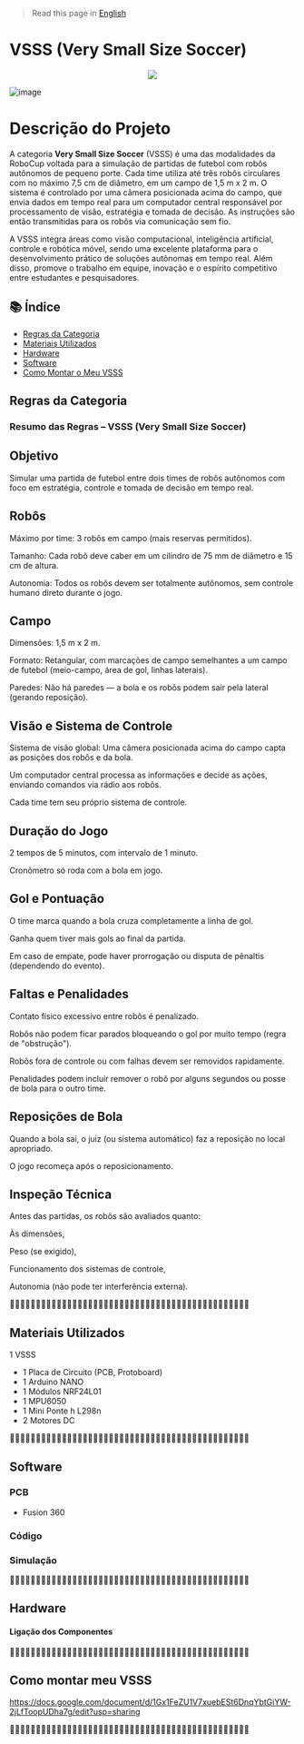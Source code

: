 > Read this page in [English](docs/Readme.en.md)


<h1 align="left"> VSSS (Very Small Size Soccer)</h1>


<p align="center">
<img loading="lazy" src="http://img.shields.io/static/v1?label=STATUS&message=EM%20DESENVOLVIMENTO&color=GREEN&style=for-the-badge"/>
</p>

![image](https://github.com/user-attachments/assets/85888ab1-4472-4e1d-974b-98f749e5b422)
<h1 align="left"> Descrição do Projeto </h1>

 
A categoria **Very Small Size Soccer** (VSSS) é uma das modalidades da RoboCup voltada para a simulação de partidas de futebol com robôs autônomos de pequeno porte. Cada time utiliza até três robôs circulares com no máximo 7,5 cm de diâmetro, em um campo de 1,5 m x 2 m. O sistema é controlado por uma câmera posicionada acima do campo, que envia dados em tempo real para um computador central responsável por processamento de visão, estratégia e tomada de decisão. As instruções são então transmitidas para os robôs via comunicação sem fio.

A VSSS integra áreas como visão computacional, inteligência artificial, controle e robótica móvel, sendo uma excelente plataforma para o desenvolvimento prático de soluções autônomas em tempo real. Além disso, promove o trabalho em equipe, inovação e o espírito competitivo entre estudantes e pesquisadores.

## 📚 Índice

- [Regras da Categoria](#regras-da-categoria)
- [Materiais Utilizados](#materiais-utilizados)
- [Hardware](#hardware)
- [Software](#software)
- [Como Montar o Meu VSSS](#como-montar-meu-vsss)

## Regras da Categoria
### Resumo das Regras – VSSS (Very Small Size Soccer)
## Objetivo
Simular uma partida de futebol entre dois times de robôs autônomos com foco em estratégia, controle e tomada de decisão em tempo real.

## Robôs
Máximo por time: 3 robôs em campo (mais reservas permitidos).

Tamanho: Cada robô deve caber em um cilindro de 75 mm de diâmetro e 15 cm de altura.

Autonomia: Todos os robôs devem ser totalmente autônomos, sem controle humano direto durante o jogo.

## Campo
Dimensões: 1,5 m x 2 m.

Formato: Retangular, com marcações de campo semelhantes a um campo de futebol (meio-campo, área de gol, linhas laterais).

Paredes: Não há paredes — a bola e os robôs podem sair pela lateral (gerando reposição).

## Visão e Sistema de Controle
Sistema de visão global: Uma câmera posicionada acima do campo capta as posições dos robôs e da bola.

Um computador central processa as informações e decide as ações, enviando comandos via rádio aos robôs.

Cada time tem seu próprio sistema de controle.

## Duração do Jogo
2 tempos de 5 minutos, com intervalo de 1 minuto.

Cronômetro só roda com a bola em jogo.

## Gol e Pontuação
O time marca quando a bola cruza completamente a linha de gol.

Ganha quem tiver mais gols ao final da partida.

Em caso de empate, pode haver prorrogação ou disputa de pênaltis (dependendo do evento).

## Faltas e Penalidades
Contato físico excessivo entre robôs é penalizado.

Robôs não podem ficar parados bloqueando o gol por muito tempo (regra de "obstrução").

Robôs fora de controle ou com falhas devem ser removidos rapidamente.

Penalidades podem incluir remover o robô por alguns segundos ou posse de bola para o outro time.

## Reposições de Bola
Quando a bola sai, o juiz (ou sistema automático) faz a reposição no local apropriado.

O jogo recomeça após o reposicionamento.

## Inspeção Técnica
Antes das partidas, os robôs são avaliados quanto:

Às dimensões,

Peso (se exigido),

Funcionamento dos sistemas de controle,

Autonomia (não pode ter interferência externa).

🔻🔻🔻🔻🔻🔻🔻🔻🔻🔻🔻🔻🔻🔻🔻🔻🔻🔻🔻🔻🔻🔻🔻🔻🔻🔻🔻🔻🔻🔻🔻🔻🔻🔻🔻🔻🔻🔻🔻🔻🔻🔻🔻🔻🔻🔻


## Materiais Utilizados 
1 VSSS
- 1 Placa de Circuito (PCB, Protoboard)  
- 1 Arduino NANO  
- 1 Módulos NRF24L01  
- 1 MPU6050  
- 1 Mini Ponte h L298n  
- 2 Motores DC

🔻🔻🔻🔻🔻🔻🔻🔻🔻🔻🔻🔻🔻🔻🔻🔻🔻🔻🔻🔻🔻🔻🔻🔻🔻🔻🔻🔻🔻🔻🔻🔻🔻🔻🔻🔻🔻🔻🔻🔻🔻🔻🔻🔻🔻🔻
## Software
### PCB
- Fusion 360
### Código
### Simulação
🔻🔻🔻🔻🔻🔻🔻🔻🔻🔻🔻🔻🔻🔻🔻🔻🔻🔻🔻🔻🔻🔻🔻🔻🔻🔻🔻🔻🔻🔻🔻🔻🔻🔻🔻🔻🔻🔻🔻🔻🔻🔻🔻🔻🔻🔻

## Hardware
#### Ligação dos Componentes
🔻🔻🔻🔻🔻🔻🔻🔻🔻🔻🔻🔻🔻🔻🔻🔻🔻🔻🔻🔻🔻🔻🔻🔻🔻🔻🔻🔻🔻🔻🔻🔻🔻🔻🔻🔻🔻🔻🔻🔻🔻🔻🔻🔻🔻🔻

## Como montar meu VSSS

https://docs.google.com/document/d/1Gx1FeZU1V7xuebESt6DnqYbtGiYW-2jLfToopUDha7g/edit?usp=sharing

🔻🔻🔻🔻🔻🔻🔻🔻🔻🔻🔻🔻🔻🔻🔻🔻🔻🔻🔻🔻🔻🔻🔻🔻🔻🔻🔻🔻🔻🔻🔻🔻🔻🔻🔻🔻🔻🔻🔻🔻🔻🔻🔻🔻🔻🔻


